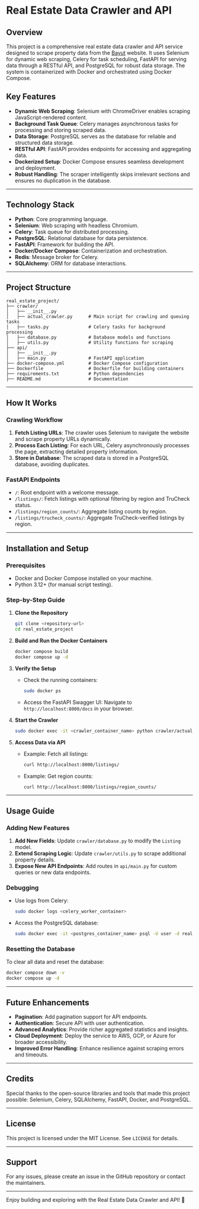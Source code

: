# Real Estate Data Crawler and API

## Overview
This project is a comprehensive real estate data crawler and API service designed to scrape property data from the [Bayut](https://www.bayut.com) website. It uses Selenium for dynamic web scraping, Celery for task scheduling, FastAPI for serving data through a RESTful API, and PostgreSQL for robust data storage. The system is containerized with Docker and orchestrated using Docker Compose.

## Key Features
- **Dynamic Web Scraping**: Selenium with ChromeDriver enables scraping JavaScript-rendered content.
- **Background Task Queue**: Celery manages asynchronous tasks for processing and storing scraped data.
- **Data Storage**: PostgreSQL serves as the database for reliable and structured data storage.
- **RESTful API**: FastAPI provides endpoints for accessing and aggregating data.
- **Dockerized Setup**: Docker Compose ensures seamless development and deployment.
- **Robust Handling**: The scraper intelligently skips irrelevant sections and ensures no duplication in the database.

---

## Technology Stack
- **Python**: Core programming language.
- **Selenium**: Web scraping with headless Chromium.
- **Celery**: Task queue for distributed processing.
- **PostgreSQL**: Relational database for data persistence.
- **FastAPI**: Framework for building the API.
- **Docker/Docker Compose**: Containerization and orchestration.
- **Redis**: Message broker for Celery.
- **SQLAlchemy**: ORM for database interactions.

---

## Project Structure
```plaintext
real_estate_project/
├── crawler/
│   ├── __init__.py
│   ├── actual_crawler.py      # Main script for crawling and queuing tasks
│   ├── tasks.py               # Celery tasks for background processing
│   ├── database.py            # Database models and functions
│   ├── utils.py               # Utility functions for scraping
├── api/
│   ├── __init__.py
│   ├── main.py                # FastAPI application
├── docker-compose.yml         # Docker Compose configuration
├── Dockerfile                 # Dockerfile for building containers
├── requirements.txt           # Python dependencies
├── README.md                  # Documentation
```

---

## How It Works

### Crawling Workflow
1. **Fetch Listing URLs**: The crawler uses Selenium to navigate the website and scrape property URLs dynamically.
2. **Process Each Listing**: For each URL, Celery asynchronously processes the page, extracting detailed property information.
3. **Store in Database**: The scraped data is stored in a PostgreSQL database, avoiding duplicates.

### FastAPI Endpoints
- `/`: Root endpoint with a welcome message.
- `/listings/`: Fetch listings with optional filtering by region and TruCheck status.
- `/listings/region_counts/`: Aggregate listing counts by region.
- `/listings/trucheck_counts/`: Aggregate TruCheck-verified listings by region.

---

## Installation and Setup

### Prerequisites
- Docker and Docker Compose installed on your machine.
- Python 3.12+ (for manual script testing).

### Step-by-Step Guide
1. **Clone the Repository**
   ```bash
   git clone <repository-url>
   cd real_estate_project
   ```

2. **Build and Run the Docker Containers**
   ```bash
   docker compose build
   docker compose up -d
   ```

3. **Verify the Setup**
   - Check the running containers:
     ```bash
     sudo docker ps
     ```
   - Access the FastAPI Swagger UI:
     Navigate to `http://localhost:8000/docs` in your browser.

4. **Start the Crawler**
   ```bash
   sudo docker exec -it <crawler_container_name> python crawler/actual_crawler.py
   ```

5. **Access Data via API**
   - Example: Fetch all listings:
     ```bash
     curl http://localhost:8000/listings/
     ```
   - Example: Get region counts:
     ```bash
     curl http://localhost:8000/listings/region_counts/
     ```

---

## Usage Guide

### Adding New Features
1. **Add New Fields**: Update `crawler/database.py` to modify the `Listing` model.
2. **Extend Scraping Logic**: Update `crawler/utils.py` to scrape additional property details.
3. **Expose New API Endpoints**: Add routes in `api/main.py` for custom queries or new data endpoints.

### Debugging
- Use logs from Celery:
  ```bash
  sudo docker logs <celery_worker_container>
  ```
- Access the PostgreSQL database:
  ```bash
  sudo docker exec -it <postgres_container_name> psql -U user -d real_estate
  ```

### Resetting the Database
To clear all data and reset the database:
```bash
docker compose down -v
docker compose up -d
```

---

## Future Enhancements
- **Pagination**: Add pagination support for API endpoints.
- **Authentication**: Secure API with user authentication.
- **Advanced Analytics**: Provide richer aggregated statistics and insights.
- **Cloud Deployment**: Deploy the service to AWS, GCP, or Azure for broader accessibility.
- **Improved Error Handling**: Enhance resilience against scraping errors and timeouts.

---

## Credits
Special thanks to the open-source libraries and tools that made this project possible: Selenium, Celery, SQLAlchemy, FastAPI, Docker, and PostgreSQL.

---

## License
This project is licensed under the MIT License. See `LICENSE` for details.

---

## Support
For any issues, please create an issue in the GitHub repository or contact the maintainers.

---

Enjoy building and exploring with the Real Estate Data Crawler and API! 🚀


